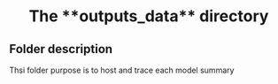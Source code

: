 <h1 align="center">
    The **outputs_data** directory
    </br>
</h1>


## Folder description

Thsi folder purpose is to host and trace each model summary